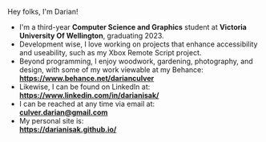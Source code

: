 Hey folks, I'm Darian!

- I'm a third-year <strong>Computer Science and Graphics</strong> student at <strong>Victoria University Of Wellington</strong>, graduating 2023.
- Development wise, I love working on projects that enhance accessibility and useability, such as my Xbox Remote Script project.
- Beyond programming, I enjoy woodwork, gardening, photography, and design, with some of my work viewable at my Behance: 
  <strong>https://www.behance.net/darianculver</strong>
- Likewise, I can be found on LinkedIn at: <br><strong>https://www.linkedin.com/in/darianisak/</strong>
- I can be reached at any time via email at: <br><strong>culver.darian@gmail.com</strong>
- My personal site is:<br><strong>https://darianisak.github.io/</strong>


<!---
Darianisak/Darianisak is a ✨ special ✨ repository because its `README.md` (this file) appears on your GitHub profile.
You can click the Preview link to take a look at your changes.
--->

